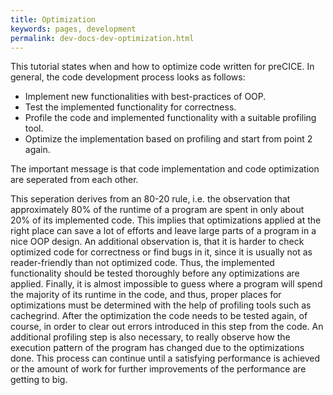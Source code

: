 ```yaml
---
title: Optimization
keywords: pages, development
permalink: dev-docs-dev-optimization.html
---
```


This tutorial states when and how to optimize code written for preCICE.
In general, the code development process looks as follows:

- Implement new functionalities with best-practices of OOP.
- Test the implemented functionality for correctness.
- Profile the code and implemented functionality with a suitable profiling tool.
- Optimize the implementation based on profiling and start from point 2 again.

The important message is that code implementation and code optimization are seperated from each other.

This seperation derives from an 80-20 rule, i.e. the observation that approximately 80% of the runtime of a program are spent in only about 20% of its implemented code.
This implies that optimizations applied at the right place can save a lot of efforts and leave large parts of a program in a nice OOP design.
An additional observation is, that it is harder to check optimized code for correctness or find bugs in it, since it is usually not as reader-friendly than not optimized code.
Thus, the implemented functionality should be tested thoroughly before any optimizations are applied.
Finally, it is almost impossible to guess where a program will spend the majority of its runtime in the code, and thus, proper places for optimizations must be determined with the help of profiling tools such as cachegrind.
After the optimization the code needs to be tested again, of course, in order to clear out errors introduced in this step from the code.
An additional profiling step is also necessary, to really observe how the execution pattern of the program has changed due to the optimizations done.
This process can continue until a satisfying performance is achieved or the amount of work for further improvements of the performance are getting to big.

